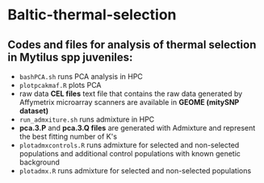 # Baltic-thermal-selection

## Codes and files for analysis of thermal selection in Mytilus spp juveniles:

- `bashPCA.sh` runs PCA analysis in HPC
- `plotpcakmaf.R` plots PCA 
- raw data **CEL files** text file that contains the raw data generated by Affymetrix microarray scanners are available in **GEOME (mitySNP dataset)**
- `run_admxiture.sh` runs admixture in HPC
- **pca.3.P** and **pca.3.Q files** are generated with Admixture and represent the best fitting number of K's 
- `plotadmxcontrols.R` runs admixture for selected and non-selected populations and additional control populations with known genetic background
- `plotadmx.R` runs admixture for selected and non-selected populations
